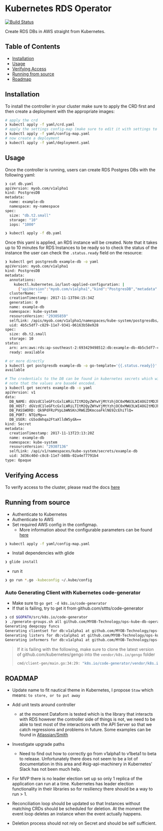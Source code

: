 # Kubernetes RDS Operator

[![Build Status](https://travis-ci.org/MYOB-Technology/ops-kube-db-operator.svg?branch=master)](https://travis-ci.org/MYOB-Technology/ops-kube-db-operator)

Create RDS DBs in AWS straight from Kubernetes.

## Table of Contents

* [Installation](#installation)
* [Usage](#usage)
* [Verifying Access](#verifying-access)
* [Running from source](#running-from-source)
* [Roadmap](#roadmap)

## Installation

To install the controller in your cluster make sure to apply the CRD first and then create a deployment with the appropriate images:

```bash
# apply the crd
❯ kubectl apply -f yaml/crd.yaml
# apply the settings config-map (make sure to edit it with settings to suit you)
❯ kubectl apply -f yaml/config-map.yaml
# now create a deployment
❯ kubectl apply -f yaml/deployment.yaml
```

## Usage

Once the controller is running, users can create RDS Postgres DBs with the following yaml:

```bash
❯ cat db.yaml
apiVersion: myob.com/v1alpha1
kind: PostgresDB
metadata:
  name: example-db
  namespace: my-namespace
spec:
  size: "db.t2.small"
  storage: "10"
  iops: "1000"

❯ kubectl apply -f db.yaml
```

Once this yaml is applied, an RDS instance will be created. Note that it takes up to 10 minutes for RDS Instances to be ready so to check the status of the instance the user can check the `.status.ready` field on the resource:

```bash
❯ kubectl get postgresdb example-db -o yaml
apiVersion: myob.com/v1alpha1
kind: PostgresDB
metadata:
  annotations:
    kubectl.kubernetes.io/last-applied-configuration: |
      {"apiVersion":"myob.com/v1alpha1","kind":"PostgresDB","metadata":{"annotations":{},"name":"example-db","namespace":"kube-system"},"spec":{"size":"db.t2.small","storage":"10"}}
  clusterName: ""
  creationTimestamp: 2017-11-13T04:15:34Z
  generation: 0
  name: example-db
  namespace: kube-system
  resourceVersion: "29305859"
  selfLink: /apis/myob.com/v1alpha1/namespaces/kube-system/postgresdbs/example-db
  uid: 4b5c5df7-c829-11e7-9341-06163b58e928
spec:
  size: db.t2.small
  storage: 10
status:
  arn: arn:aws:rds:ap-southeast-2:693429498512:db:example-db-4b5c5df7-c829-11e7-9341-06163b58e928
  ready: available

# or more directly
❯ kubectl get postgresdb example-db -o go-template='{{.status.ready}}'
available

# The credentials to the DB can be found in kubernetes secrets which will be created for you
# note that the values are base64 encoded.
❯ kubectl get secrets example-db -o yaml
apiVersion: v1
data:
  DB_NAME: dGVzdC1leGFtcGxlLWRiLTItM2QyZWYwYjMtYzhjOC0xMWU3LWI4OGItMDJhNGU3Nzc5MWI0
  DB_HOST: dGVzdC1leGFtcGxlLWRiLTItM2QyZWYwYjMtYzhjOC0xMWU3LWI4OGItMDJhNGU3Nzc5MWI0LmNidWp2Y2R5MGh3aC5hcC1zb3V0aGVhc3QtMi5yZHMuYW1hem9uYXdzLmNvbTo1NDMy
  DB_PASSWORD: Qk9PdFRzPVpLbWNSKnJRWEZDKmcoaFklNE92cEhiTlQ=
  DB_PORT: NTQzMg==
  DB_USER: cG5odmhqa2FtaXlldW5ydA==
kind: Secret
metadata:
  creationTimestamp: 2017-11-13T23:13:20Z
  name: example-db
  namespace: kube-system
  resourceVersion: "29307136"
  selfLink: /api/v1/namespaces/kube-system/secrets/example-db
  uid: 3d36c40d-c8c8-11e7-b88b-02a4e77791b4
type: Opaque
```

## Verifying Access

To verify access to the cluster, please read the docs [here](docs/ACCESS.md)

## Running from source

* Authenticate to Kubernetes
* Authenticate to AWS
* Set required AWS config in the configmap.
  * More information about the configurable parameters can be found [here](docs/CONFIGURATION.md)

```bash
❯ kubectl apply -f yaml/config-map.yaml
```

* Install dependencies with glide

```bash
❯ glide install
```

* run it

```bash
❯ go run *.go -kubeconfig ~/.kube/config
```

### Auto Generating Client with Kubernetes code-generator

* Make sure to `go get -d k8s.io/code-generator`
* If that is failing, try to get it from github.com/sttts/code-generator

```bash
❯ cd $GOPATH/src/k8s.io/code-generator
❯ ./generate-groups.sh all github.com/MYOB-Technology/ops-kube-db-operator/pkg/client github.com/MYOB-Technology/ops-kube-db-operator/pkg/apis "db:v1alpha1" --go-header-file ./hack/boilerplate.go.txt
Generating deepcopy funcs
Generating clientset for db:v1alpha1 at github.com/MYOB-Technology/ops-kube-db-operator/pkg/client/clientset
Generating listers for db:v1alpha1 at github.com/MYOB-Technology/ops-kube-db-operator/pkg/client/listers
Generating informers for db:v1alpha1 at github.com/MYOB-Technology/ops-kube-db-operator/pkg/client/informers
```

> If it is failing with the following, make sure to clone the latest version of github.com/kubernetes/gengo into the `vendor/k8s.io/gengo` folder
>
> ```bash
> cmd/client-gen/main.go:34:29: "k8s.io/code-generator/vendor/k8s.io/gengo/args".Default().WithoutDefaultFlagParsing undefined (type *"k8s.io/code-generator/vendor/k8s.io/gengo/args".GeneratorArgs has no field or method WithoutDefaultFlagParsing)
> ```

## ROADMAP

* Update name to fit nautical theme in Kubernetes, I propose `Stow` which means: `to store, or to put away`

* Add unit tests around controller
  * at the moment Dataform is tested which is the library that interacts with RDS however the controller side of things is not, we need to be able to test most of the interactions with the API Server so that we catch regressions and problems in future. Some examples can be found in [Atlassian/Smith](https://github.com/atlassian/smith/blob/9b053cff9f69b1a3c75d18c43d0673dcdc76e015/pkg/controller/controller_test.go)

* Investigate upgrade paths
  * Need to find out how to correctly go from v1alpha1 to v1beta1 to beta to release. Unfortunately there does not seem to be a lot of documentation in this area and #sig-api-machinery in Kubernetes' Slack has not been much help.

* For MVP there is no leader election set up so only 1 replica of the application can run at a time. Kubernetes has leader election functionality in their libraries so for resiliency there should be a way to run > 1.

* Reconciliation loop should be updated so that Instances without matching CRDs should be scheduled for deletion. At the moment the event loop deletes an instance when the event actually happens.

* Deletion process should not rely on Secret and should be self sufficient.
